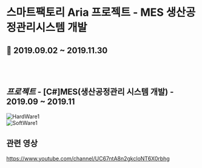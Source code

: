 # 스마트팩토리 Aria 프로젝트 - MES 생산공정관리시스템 개발
## :calendar: 2019.09.02 ~ 2019.11.30
<br><br>
## *프로젝트* - [C#]MES(생산공정관리 시스템 개발) - 2019.09 ~ 2019.11
![HardWare1](https://user-images.githubusercontent.com/50076031/67630425-99dd2500-f8ca-11e9-91dd-a0353d877fcf.PNG)  
![SoftWare1](https://user-images.githubusercontent.com/50076031/67630426-9a75bb80-f8ca-11e9-8b00-e881b16a0c39.PNG)  
  
  
## 관련 영상
https://www.youtube.com/channel/UC67ntA8n2gkcloNT6X0rbhg
